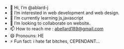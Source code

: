 - 👋 Hi, I’m @ablard-j
- 👀 I’m interested in web development and web design.
- 🌱 I’m currently learning js,javascript
- 💞️ I’m looking to collaborate on website.
- 📫 How to reach me : abellard189@gmail.com
- 😄 Pronouns: HE
- ⚡ Fun fact: i hate fat bitches, CEPENDANT...

<!---
ablard-j/ablard-j is a ✨ special ✨ repository because its `README.md` (this file) appears on your GitHub profile.
You can click the Preview link to take a look at your changes.
--->
